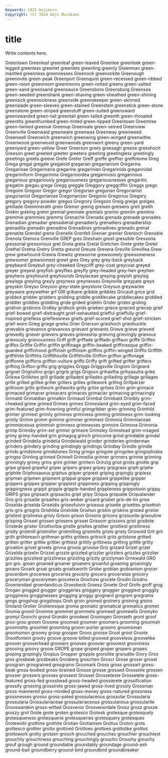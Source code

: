 ```yaml
---
Keywords: 1923 kojimura
Copyright: (C) 2024 Koji Murakami
---
```


# title

Write contents here.



Greenlawn Greenleaf greenleaf green-leaved Greenlee greenleek green-legged greenless
greenlet greenlets greenling greenly Greenman green-mantled greenness greennesses Greenock greenockite
Greenough greenovite green-peak Greenport Greenquist green-recessed green-ribbed green-room greenroom greenrooms
green-rotted greens green-salted green-sand greensand greensauce Greensboro Greensburg Greensea green-seeded
greenshank green-shaving green-sheathed green-shining greensick greensickness greenside greenskeeper green-skinned greenslade
green-sleeves green-stained Greenstein greenstick green-stone greenstone green-striped greenstuff green-suited greensward
greenswarded green-tail greentail green-tailed greenth green-throated greenths greenthumbed green-tinted green-tipped
Greentown Greentree green-twined greenuk Greenup Greenvale green-veined Greenview Greenville Greenwald
greenware greenwax Greenway greenweed Greenwell Greenwich greenwich greenwing green-winged greenwithe
Greenwood greenwood greenwoods greenwort greeny green-yard greenyard green-yellow Greer Greerson
grees greesagh greese greeshoch Greeson greet greeted greeter greeters greeting
greetingless greetingly greetings greets greeve Grefe Grefer Greff greffe greffier
greffotome Greg Grega gregal gregale gregaloid gregarian gregarianism Gregarina Gregarinae
Gregarinaria gregarine gregarinian Gregarinida gregarinidal gregariniform Gregarinina Gregarinoidea gregarinosis gregarinous
gregarious gregariously gregariousness gregariousnesses gregaritic gregatim gregau grege Gregg greggle
Greggory greggriffin Greggs grego Gregoire Gregoor Gregor gregor Gregorian gregorian
Gregorianist gregorianist Gregorianize Gregorianizer Gregorio Gregorius Gregory gregory gregory-powder gregos
Gregrory Gregson Greig greige greiges greillade Greimmerath grein Greiner greing
greisen greisens greit greith Grekin greking grelot gremial gremiale gremials
gremio gremlin gremlins gremmie gremmies gremmy Grenache Grenada grenada grenade
grenades Grenadian grenadier grenadierial grenadierly grenadiers grenadiership grenadilla grenadin grenadine
Grenadines grenadines grenado grenat grenatite Grendel grene Grenelle Grenfell Grenier
grenier Grenloch Grenoble Grenola Grenora Grenville GREP gres Gresham gresil
gressible Gressoria gressorial gressorious gret Greta greta Gretal Gretchen Grete
grete Gretel Grethel Gretna Gretry Gretta greund Greuze Grevera Greville
Grevillea Grew grew grewhound Grewia Grewitz grewsome grewsomely grewsomeness grewsomer
grewsomest grewt grex Grey grey grey-back greyback greybeard Greybull grey-cheeked
Greycliff grey-coat greycoat greyed greyer greyest greyfish greyflies greyfly grey-headed
grey-hen greyhen greyhens greyhound greyhounds Greyiaceae greying greyish greylag greylags
greyling greyly greyness greynesses Greynville greypate greys greyskin Greyso Greyson
grey-state greystone Greysun greywacke greyware greywether grf GRI gribane gribble
gribbles Gricault grice grid gridded gridder gridders gridding griddle griddlecake
griddlecakes griddled griddler griddles griddling gride grided gridelin Grider grides
griding gridiron gridirons Gridley gridlock grids grieben griece grieced griecep
grief grief-bowed grief-distraught grief-exhausted griefful grieffully grief-inspired griefless grieflessness griefs
grief-scored grief-shot grief-stricken grief-worn Grieg griege grieko Grier Grierson grieshoch
grieshuckle grievable grievance grievances grievant grievants Grieve grieve grieved grievedly
griever grievers grieves grieveship grieving grievingly grievous grievously grievousness Griff
griff griffade griffado griffaun griffe Griffes griffes Griffie Griffin griffin
griffinage griffin-beaked griffinesque griffin-guarded griffinhood griffinish griffinism griffins griffin-winged Griffis
Griffith griffithite Griffiths Griffithsville Griffithville Griffon griffon griffonage griffonne griffons
griffon-vulture griffs Griffy grift grifted grifter grifters grifting Grifton grifts
grig griggles Griggs Griggsville Grigioni Grignard grignet Grignolino grigri grigris
grigs Grigson grihastha grihyasutra grike Grikwa Grilikhes grill grillade grilladed
grillades grillading grillage grillages grille grilled grillee griller grillers grilles
grillework grilling Grillparzer grillroom grills grillwork grillworks grilly grilse grilses
Grim grim grimace grimaced grimacer grimacers grimaces grimacier grimacing grimacingly
Grimaldi Grimaldian grimalkin Grimaud Grimbal Grimbald Grimbly grim-cheeked grime grimed
Grimes grimes Grimesland grim-eyed grim-faced grim-featured grim-frowning grimful grimgribber grim-grinning
Grimhild grimier grimiest grimily grimines griminess griming grimliness grim-looking grimly
Grimm grimm grimme grimmer grimmest Grimmia Grimmiaceae grimmiaceous grimmish grimness
grimnesses grimoire Grimona Grimonia grimp Grimsby grim-set grimsir grimsire Grimsley
Grimstead grim-visaged grimy grimy-handed grin grinagog grinch grincome grind grindable
grindal grinded Grindelia grindelia Grindelwald grinder grinderies grinderman grinders grindery
grinding grindingly grindings Grindlay Grindle grindle grinds grindstone grindstones Gring
gringo gringole gringolee gringophobia gringos Grinling grinned Grinnell Grinnellia grinner
grinners grinnie grinning grinningly grinny grins grint grinter grintern Grinzig
griot griots griotte grip gripe griped gripeful griper gripers gripes
gripey gripgrass griph griphe griphite Griphosaurus griphus gripier gripiest griping
gripingly gripless gripman gripmen gripment grippal grippe gripped grippelike gripper
grippers grippes grippier grippiest grippiness gripping grippingly grippingness grippit gripple
gripple-handed grippleness grippotoxin grippy GRIPS grips gripsack gripsacks gript gripy
Griqua griquaite Griqualander Gris gris grisaille grisailles gris-amber grisard grisbet
gris-de-lin grise Griselda griselda Griseldis griseofulvin griseous grisette grisettes grisettish
gris-gris grisgris Grishilda Grishilde Grishun griskin griskins grisled grislier grisliest
grisliness grisly Grison grison Grisons grisons grisounite grisoutine grisping Grissel
grissen grissens grisset Grissom grissons grist gristbite Gristede grister Gristhorbia
gristle gristles gristlier gristliest gristliness gristly gristmill gristmiller gristmilling gristmills
grists gristy Griswold Grit grit grith grithbreach grithman griths gritless
gritrock grits gritstone gritted gritten gritter grittie grittier grittiest grittily
grittiness gritting grittle gritty grivation grivet grivets grivna grivois grivoise
Griz grizard Grizel grizel Grizelda grizelin Grizzel grizzle grizzled grizzler
grizzlers grizzles grizzlier grizzlies grizzliest grizzliness grizzling grizzly grizzlyman Grnewald
GRO gro gro. groan groaned groaner groaners groanful groaning groaningly
groans Groark groat groats groatsworth Grobe grobian grobianism grocer grocerdom
groceress groceries grocerly grocers grocerwise grocery groceryman grocerymen groceteria Grochow
grockle Grodin Grodno Groenendael groenlandicus Groesbeck Groesz Groete Grof Grofe
groff grog Grogan grogged grogger groggeries groggery groggier groggiest groggily
grogginess grogginesses grogging groggy grognard grogram grograms grogs grogshop grogshops
Groh groin groined groinery groining groins Groland Grolier Grolieresque groma
gromatic gromatical gromatics gromet Gromia gromil Gromme grommet grommets gromwell
gromwells Gromyko gromyl Gronchi grond Grondin grondwet Groningen Gronseth gront
groof groo-groo groom Groome groomed groomer groomers grooming groomish groomishly
groomlet groomling groom-porter grooms groomsman groomsmen groomy groop grooper Groos
groose Groot groot Groote Grootfontein grooty groove groove-billed grooved grooveless
groovelike groover grooverhead groovers grooves groovier grooviest grooviness grooving groovy
groow GROPE grope groped groper gropers gropes groping gropingly Gropius
Gropper gropple groroilite grorudite Grory Gros gros grosbeak grosbeaks Grosberg
groschen Groscr Grose groser groset grosgrain grosgrained grosgrains Grosmark Gross
gross grossart gross-beak gross-bodied gross-brained Grosse grosse grossed Grosseile grossen
grosser grossers grosses grossest Grosset Grosseteste Grossetete gross-featured gross-fed grosshead
gross-headed grossierete grossification grossify grossing grossirete gross-jawed gross-lived grossly Grossman
gross-mannered gross-minded gross-money gross-natured grossness grossnesses grosso gross-pated grossulaceous grossular
Grossularia grossularia Grossulariaceae grossulariaceous grossularious grossularite Grosswardein gross-witted Grosvenor Grosvenordale
Grosz grosz grosze groszy grot Grote grote groten grotesco Grotesk
grotesque grotesquely grotesqueness grotesquerie grotesqueries grotesquery grotesques Grotewohl grothine grothite
Grotian Grotianism Grotius Groton grots grottesco grottier grotto grottoed Grottoes
grottoes grottolike grottos grottowork grotty grotzen grouch grouched grouches grouchier
grouchiest grouchily grouchiness grouching grouchingly groucho Grouchy grouchy grouf grough
ground groundable groundably groundage ground-ash ground-bait groundberry ground-bird groundbird groundbreaker
